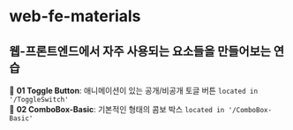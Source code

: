 # web-fe-materials

## 웹-프론트엔드에서 자주 사용되는 요소들을 만들어보는 연습

📔 **01 Toggle Button**: 애니메이션이 있는 공개/비공개 토글 버튼 `located in '/ToggleSwitch'`  
📔 **02 ComboBox-Basic**: 기본적인 형태의 콤보 박스 `located in '/ComboBox-Basic'`
